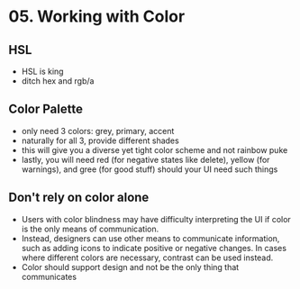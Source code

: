 # 05. Working with Color

## HSL

- HSL is king
- ditch hex and rgb/a

## Color Palette

- only need 3 colors: grey, primary, accent
- naturally for all 3, provide different shades
- this will give you a diverse yet tight color scheme and not rainbow puke
- lastly, you will need red (for negative states like delete), yellow (for warnings), and gree (for good stuff) should your UI need such things

## Don't rely on color alone

- Users with color blindness may have difficulty interpreting the UI if color is the only means of communication.
- Instead, designers can use other means to communicate information, such as adding icons to indicate positive or negative changes. In cases where different colors are necessary, contrast can be used instead.
- Color should support design and not be the only thing that communicates
